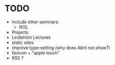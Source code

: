 # TODO

* include other seminars:
  * NOL
* Projects
* Lindström Lectures
* static sites
* Improve type-setting (why does Abril not show?)
* favicon + "apple touch"
* RSS ?
